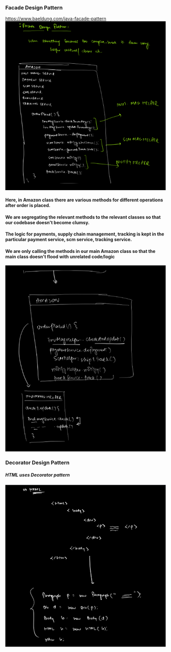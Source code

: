 
### Facade Design Pattern
https://www.baeldung.com/java-facade-pattern
![img.png](img.png)
#### Here, in Amazon class there are various methods for different operations after order is placed.
#### We are segregating the relevant methods to the relevant classes so that our codebase doesn't become clumsy.
#### The logic for payments, supply chain management, tracking is kept in the particular payment service, scm service, tracking service.
#### We are only calling the methods in our main Amazon class so that the main class doesn't flood with unrelated code/logic
![img_1.png](img_1.png)


### Decorator Design Pattern

##### HTML uses Decorator pattern
![img_2.png](img_2.png)
